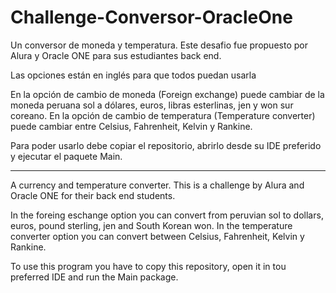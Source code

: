 # Challenge-Conversor-OracleOne
Un conversor de moneda y temperatura. Este desafio fue propuesto por Alura y Oracle ONE para sus estudiantes back end.

Las opciones están en inglés para que todos puedan usarla

En la opción de cambio de moneda (Foreign exchange) puede cambiar de la moneda peruana sol a dólares, euros, libras esterlinas, jen y won sur coreano.
En la opción de cambio de temperatura (Temperature converter) puede cambiar entre Celsius, Fahrenheit, Kelvin y Rankine.

Para poder usarlo debe copiar el repositorio, abrirlo desde su IDE preferido y ejecutar el paquete Main.

****
A currency and temperature converter. This is a challenge by Alura and Oracle ONE for their back end students.

In the foreing eschange option you can convert from peruvian sol to dollars, euros, pound sterling, jen and South Korean won.
In the temperature converter option you can convert between Celsius, Fahrenheit, Kelvin y Rankine.

To use this program you have to copy this repository, open it in tou preferred IDE and run the Main package.
